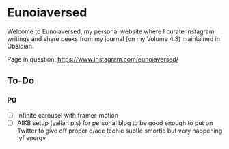 # Eunoiaversed

Welcome to Eunoiaversed, my personal website where I curate Instagram writings and share peeks from my journal (on my Volume 4.3) maintained in Obsidian.

Page in question: https://www.instagram.com/eunoiaversed/
## To-Do 

### P0

- [ ] Infinite carousel with framer-motion
- [ ] AIKB setup (yallah pls) for personal blog to be good enough to put on Twitter to give off proper e/acc techie subtle smortie but very happening lyf energy
